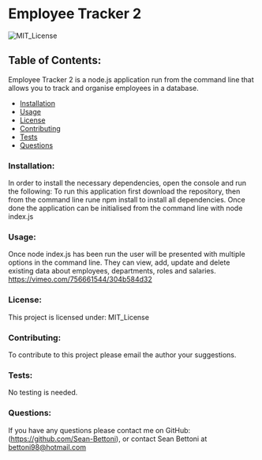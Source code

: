   # Employee Tracker 2

  ![MIT_License](https://img.shields.io/badge/MIT_License-License-purple)
  ## Table of Contents:
  Employee Tracker 2 is a node.js application run from the command line that allows you to track and organise employees in a database.
  * [Installation](#install)
  * [Usage](#usage)
  * [License](#license)
  * [Contributing](#contribute)
  * [Tests](#tests)
  * [Questions](#questions)
  ### Installation:
  In order to install the necessary dependencies, open the console and run the following:
  To run this application first download the repository, then from the command line rune npm install to install all dependencies. Once done the application can be initialised from the command line with node index.js
  ### Usage:
  Once node index.js has been run the user will be presented with multiple options in the command line. They can view, add, update and delete  existing data about employees, departments, roles and salaries.
  https://vimeo.com/756661544/304b584d32
  ### License:
  This project is licensed under:
  MIT_License
  ### Contributing:
  To contribute to this project please email the author your suggestions.
  ### Tests:
  No testing is needed.
  ### Questions:
  If you have any questions please contact me on GitHub:
  (https://github.com/Sean-Bettoni), or contact Sean Bettoni at bettoni98@hotmail.com
